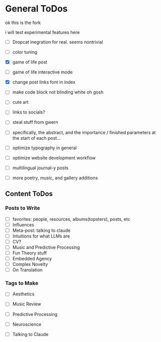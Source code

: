 # General ToDos

ok this is the fork

i will test experimental features here

- [ ] Dropcat inegration for real. seems nontrivial
- [ ] color tuning
- [x] game of life post
- [ ] game of life interactive mode
- [x] change post links font in index
- [ ] make code block not blinding white oh gosh
- [ ] cute art
- [ ] links to socials?
- [ ] steal stuff from gwern
- [ ] specifically, the abstract, and the importance / finished parameters at the start of each post...
- [ ] optimize typography in general
- [ ] optimize website development workflow
- [ ] multilingual journal-y posts
- [ ] more poetry, music, and gallery additions



## Content ToDos

### Posts to Write

- [ ] favorites: people, resources, albums(topsters), posts, etc
- [ ] Influences
- [ ] Meta-post: talking to claude
- [ ] Intuitions for what LLMs are
- [ ] CV?
- [ ] Music and Predictive Processing
- [ ] Fun Theory stuff
- [ ] Embedded Agency
- [ ] Complex Novelty
- [ ] On Translation
 
### Tags to Make

- [ ] Aesthetics
- [ ] Music Review
- [ ] Predictive Processing
- [ ] Neuroscience
- [ ] Talking to Claude

